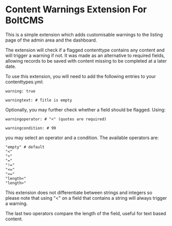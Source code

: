 # Content Warnings Extension For BoltCMS

This is a simple extension which adds customisable warnings to the listing page of the admin area and the dashboard.

The extension will check if a flagged contenttype contains any content and will trigger a warning if not. It was made as an alternative to required fields, allowing records to be saved with content missing to be completed at a later date.

To use this extension, you will need to add the following entries to your contenttypes.yml:

    warning: true

    warningtext: # Title is empty

Optionally, you may further check whether a field should be flagged. Using:

    warningoperator: # "<" (quotes are required)

    warningcondition: # 99

you may select an operator and a condition. The available operators are: 

    "empty" # default
    "<"
    ">"
    "="
    "!="
    "<="
    ">="
    "length<"
    "length>"

This extension does not differentiate between strings and integers so please note that using "<" on a field that contains a string will always trigger a warning.

The last two operators compare the length of the field, useful for text based content.

